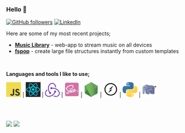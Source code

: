 ### Hello 👋

[![GitHub followers](https://img.shields.io/github/followers/hmerritt?label=hmerritt&style=social)](https://github.com/hmerritt)  [![LinkedIn](https://img.shields.io/badge/LinkedIn--_.svg?style=social&logo=linkedin)](https://www.linkedin.com/in/harry-merritt/)

Here are some of my most recent projects;

- [__Music Library__](https://github.com/music-library/music-library) - web-app to stream music on all devices
- [__fspop__](https://github.com/hmerritt/fspop) - create large file structures instantly from custom templates

<br />

__Languages and tools I like to use;__

![javascript](assets/javascript.png)  |  ![react](assets/react.png)  |  ![redux](assets/redux.png)  |  ![sass](assets/sass.jpg)  |  ![nodejs](assets/nodejs.png)  |  ![socket.io](assets/socketio.png)  |  ![python](assets/python.png)  |  ![php](assets/php.png)

<br />
<br />

![](https://github-readme-stats.vercel.app/api?username=hmerritt&count_private=true)  ![](https://github-readme-stats.vercel.app/api/top-langs/?username=hmerritt&layout=compact)

